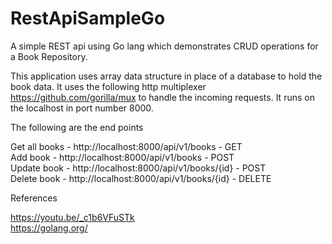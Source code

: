 # RestApiSampleGo
A simple REST api using Go lang which demonstrates CRUD operations for a Book Repository.

This application uses array data structure in place of a database to hold the book data.  It uses the following http multiplexer https://github.com/gorilla/mux to handle the incoming requests.
It runs on the localhost in port number 8000.

The following are the end points

Get all books - http://localhost:8000/api/v1/books - GET\
Add book - http://localhost:8000/api/v1/books - POST   
Update book - http://localhost:8000/api/v1/books/{id} - POST\
Delete book - http://localhost:8000/api/v1/books/{id} - DELETE 

References

https://youtu.be/_c1b6VFuSTk  
https://golang.org/
